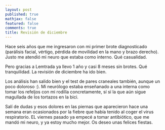 ```yaml
---
layout: post
published: true
mathjax: false
featured: false
comments: true
title: Revisión de diciembre
---
```


Hace seis años que me ingresaron con mi primer brote diagnosticado (parálisis facial, vértigo, pérdida de movilidad en la mano y brazo derecho). Justo me atendió mi neuro que estaba como interno. Qué casualidad.

Pero gracias a Lemtrada ya llevo 1 año y casi 8 meses sin brotes. Qué tranquilidad. La revisión de diciembre ha ido bien.

Los análisis han salido bien y el test de pares craneales también, aunque un poco doloroso :). Mi neurólogo estaba enseñanado a una interna como tomar los refeljos con mi rodilla concretamente, sí sí la que aún sigue magullada de los tortazos en la bici.

Salí de dudas y esos dolores en las piernas que aparecieron hace una semana eran ocasionados por la fiebre que había tenido al coger el virus respiratorio. EL viernes pasado ya empecé a tomar antibiótico, que me mandó mi neuro, y ya estoy mucho mejor. Os deseo unas felices fiestas.
